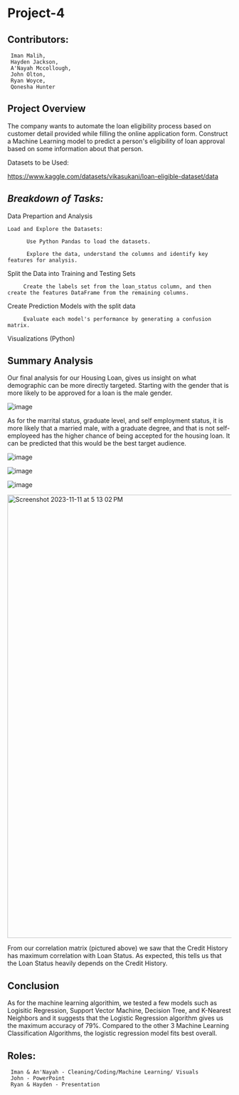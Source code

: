 # Project-4


## Contributors: 
     Iman Malih, 
     Hayden Jackson, 
     A'Nayah Mccollough, 
     John Olton, 
     Ryan Woyce, 
     Qonesha Hunter
 
**Project Overview**
--------------------------------
The company wants to automate the loan eligibility process based on customer detail provided while filling the online application form. 
Construct a Machine Learning model to predict a person's eligibility of loan approval based on some information about that person. 


Datasets to be Used:

https://www.kaggle.com/datasets/vikasukani/loan-eligible-dataset/data

*Breakdown of Tasks:*
---------------------------------

Data Prepartion and Analysis

    Load and Explore the Datasets:

          Use Python Pandas to load the datasets.

          Explore the data, understand the columns and identify key features for analysis.


 Split the Data into Training and Testing Sets 

         Create the labels set from the loan_status column, and then create the features DataFrame from the remaining columns. 


 Create Prediction Models with the split data

         Evaluate each model's performance by generating a confusion matrix.


 Visualizations (Python)

      


 Summary Analysis
 ------------------------------
Our final analysis for our Housing Loan, gives us insight on what demographic can be more directly targeted. Starting with the gender that is more likely to be approved for a loan is the male gender. 

![image](https://github.com/imanmalih/Project-4/assets/133404805/68de3a63-004a-49b7-925b-e18bb103bd54)




As for the marrital status, graduate level, and self employment status, it is more likely that a married male, with a graduate degree, and that is not self-employeed has the higher chance of being accepted for the housing loan. It can be predicted that this would be the best target audience. 



![image](https://github.com/imanmalih/Project-4/assets/133404805/c9fd65e7-ca3c-4ac8-840e-ebae222d7f28)


![image](https://github.com/imanmalih/Project-4/assets/133404805/d7323010-47cf-40c8-8b94-156e968a6f9f)


![image](https://github.com/imanmalih/Project-4/assets/133404805/6b000423-f94b-405b-8655-be10e57dc152)


<img width="995" alt="Screenshot 2023-11-11 at 5 13 02 PM" src="https://github.com/imanmalih/Project-4/assets/128860080/e50ad631-29ff-47a7-b9a1-b6f9c9a43c81">

From our correlation matrix (pictured above) we saw that the Credit History has maximum correlation with Loan Status. 
As expected, this tells us that the Loan Status heavily depends on the Credit History. 



Conclusion
 ------------------------------

As for the machine learning algorithim, we tested a few models such as Logisitic Regression, Support Vector Machine, Decision Tree, and K-Nearest Neighbors and it suggests that the Logistic Regression algorithm gives us the maximum accuracy of 79%. Compared to the other 3 Machine Learning Classification Algorithms, the logistic regression model fits best overall. 


  
## Roles:
     Iman & An'Nayah - Cleaning/Coding/Machine Learning/ Visuals
     John - PowerPoint
     Ryan & Hayden - Presentation 

